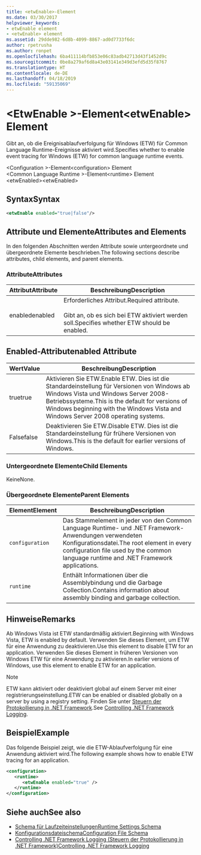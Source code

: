 ```yaml
---
title: <etwEnable>-Element
ms.date: 03/30/2017
helpviewer_keywords:
- etwEnable element
- <etwEnable> element
ms.assetid: 29dde982-6d8b-4099-8867-ad0d7733f6dc
author: rpetrusha
ms.author: ronpet
ms.openlocfilehash: 6ba411114bfb853e06c83adb42713d43f1452d9c
ms.sourcegitcommit: 0be8a279af6d8a43e03141e349d3efd5d35f8767
ms.translationtype: HT
ms.contentlocale: de-DE
ms.lasthandoff: 04/18/2019
ms.locfileid: "59135069"
---
```

# <a name="etwenable-element"></a><span data-ttu-id="6ba00-102">\<EtwEnable >-Element</span><span class="sxs-lookup"><span data-stu-id="6ba00-102">\<etwEnable> Element</span></span>
<span data-ttu-id="6ba00-103">Gibt an, ob die Ereignisablaufverfolgung für Windows (ETW) für Common Language Runtime-Ereignisse aktiviert wird.</span><span class="sxs-lookup"><span data-stu-id="6ba00-103">Specifies whether to enable event tracing for Windows (ETW) for common language runtime events.</span></span>  
  
 <span data-ttu-id="6ba00-104">\<Configuration >-Element</span><span class="sxs-lookup"><span data-stu-id="6ba00-104">\<configuration> Element</span></span>  
<span data-ttu-id="6ba00-105">\<Common Language Runtime >-Element</span><span class="sxs-lookup"><span data-stu-id="6ba00-105">\<runtime> Element</span></span>  
<span data-ttu-id="6ba00-106">\<etwEnabled></span><span class="sxs-lookup"><span data-stu-id="6ba00-106">\<etwEnabled></span></span>  
  
## <a name="syntax"></a><span data-ttu-id="6ba00-107">Syntax</span><span class="sxs-lookup"><span data-stu-id="6ba00-107">Syntax</span></span>  
  
```xml  
<etwEnable enabled="true|false"/>  
```  
  
## <a name="attributes-and-elements"></a><span data-ttu-id="6ba00-108">Attribute und Elemente</span><span class="sxs-lookup"><span data-stu-id="6ba00-108">Attributes and Elements</span></span>  
 <span data-ttu-id="6ba00-109">In den folgenden Abschnitten werden Attribute sowie untergeordnete und übergeordnete Elemente beschrieben.</span><span class="sxs-lookup"><span data-stu-id="6ba00-109">The following sections describe attributes, child elements, and parent elements.</span></span>  
  
### <a name="attributes"></a><span data-ttu-id="6ba00-110">Attribute</span><span class="sxs-lookup"><span data-stu-id="6ba00-110">Attributes</span></span>  
  
|<span data-ttu-id="6ba00-111">Attribut</span><span class="sxs-lookup"><span data-stu-id="6ba00-111">Attribute</span></span>|<span data-ttu-id="6ba00-112">Beschreibung</span><span class="sxs-lookup"><span data-stu-id="6ba00-112">Description</span></span>|  
|---------------|-----------------|  
|<span data-ttu-id="6ba00-113">enabled</span><span class="sxs-lookup"><span data-stu-id="6ba00-113">enabled</span></span>|<span data-ttu-id="6ba00-114">Erforderliches Attribut.</span><span class="sxs-lookup"><span data-stu-id="6ba00-114">Required attribute.</span></span><br /><br /> <span data-ttu-id="6ba00-115">Gibt an, ob es sich bei ETW aktiviert werden soll.</span><span class="sxs-lookup"><span data-stu-id="6ba00-115">Specifies whether ETW should be enabled.</span></span>|  
  
## <a name="enabled-attribute"></a><span data-ttu-id="6ba00-116">Enabled-Attribut</span><span class="sxs-lookup"><span data-stu-id="6ba00-116">enabled Attribute</span></span>  
  
|<span data-ttu-id="6ba00-117">Wert</span><span class="sxs-lookup"><span data-stu-id="6ba00-117">Value</span></span>|<span data-ttu-id="6ba00-118">Beschreibung</span><span class="sxs-lookup"><span data-stu-id="6ba00-118">Description</span></span>|  
|-----------|-----------------|  
|<span data-ttu-id="6ba00-119">true</span><span class="sxs-lookup"><span data-stu-id="6ba00-119">true</span></span>|<span data-ttu-id="6ba00-120">Aktivieren Sie ETW.</span><span class="sxs-lookup"><span data-stu-id="6ba00-120">Enable ETW.</span></span> <span data-ttu-id="6ba00-121">Dies ist die Standardeinstellung für Versionen von Windows ab Windows Vista und Windows Server 2008-Betriebssysteme.</span><span class="sxs-lookup"><span data-stu-id="6ba00-121">This is the default for versions of Windows beginning with the Windows Vista and Windows Server 2008 operating systems.</span></span>|  
|<span data-ttu-id="6ba00-122">False</span><span class="sxs-lookup"><span data-stu-id="6ba00-122">false</span></span>|<span data-ttu-id="6ba00-123">Deaktivieren Sie ETW.</span><span class="sxs-lookup"><span data-stu-id="6ba00-123">Disable ETW.</span></span> <span data-ttu-id="6ba00-124">Dies ist die Standardeinstellung für frühere Versionen von Windows.</span><span class="sxs-lookup"><span data-stu-id="6ba00-124">This is the default for earlier versions of Windows.</span></span>|  
  
### <a name="child-elements"></a><span data-ttu-id="6ba00-125">Untergeordnete Elemente</span><span class="sxs-lookup"><span data-stu-id="6ba00-125">Child Elements</span></span>  
 <span data-ttu-id="6ba00-126">Keine</span><span class="sxs-lookup"><span data-stu-id="6ba00-126">None.</span></span>  
  
### <a name="parent-elements"></a><span data-ttu-id="6ba00-127">Übergeordnete Elemente</span><span class="sxs-lookup"><span data-stu-id="6ba00-127">Parent Elements</span></span>  
  
|<span data-ttu-id="6ba00-128">Element</span><span class="sxs-lookup"><span data-stu-id="6ba00-128">Element</span></span>|<span data-ttu-id="6ba00-129">Beschreibung</span><span class="sxs-lookup"><span data-stu-id="6ba00-129">Description</span></span>|  
|-------------|-----------------|  
|`configuration`|<span data-ttu-id="6ba00-130">Das Stammelement in jeder von den Common Language Runtime- und .NET Framework-Anwendungen verwendeten Konfigurationsdatei.</span><span class="sxs-lookup"><span data-stu-id="6ba00-130">The root element in every configuration file used by the common language runtime and .NET Framework applications.</span></span>|  
|`runtime`|<span data-ttu-id="6ba00-131">Enthält Informationen über die Assemblybindung und die Garbage Collection.</span><span class="sxs-lookup"><span data-stu-id="6ba00-131">Contains information about assembly binding and garbage collection.</span></span>|  
  
## <a name="remarks"></a><span data-ttu-id="6ba00-132">Hinweise</span><span class="sxs-lookup"><span data-stu-id="6ba00-132">Remarks</span></span>  
 <span data-ttu-id="6ba00-133">Ab Windows Vista ist ETW standardmäßig aktiviert.</span><span class="sxs-lookup"><span data-stu-id="6ba00-133">Beginning with Windows Vista, ETW is enabled by default.</span></span> <span data-ttu-id="6ba00-134">Verwenden Sie dieses Element, um ETW für eine Anwendung zu deaktivieren.</span><span class="sxs-lookup"><span data-stu-id="6ba00-134">Use this element to disable ETW for an application.</span></span> <span data-ttu-id="6ba00-135">Verwenden Sie dieses Element in früheren Versionen von Windows ETW für eine Anwendung zu aktivieren.</span><span class="sxs-lookup"><span data-stu-id="6ba00-135">In earlier versions of Windows, use this element to enable ETW for an application.</span></span>  
  
> [!NOTE]
>  <span data-ttu-id="6ba00-136">ETW kann aktiviert oder deaktiviert global auf einem Server mit einer registrierungseinstellung.</span><span class="sxs-lookup"><span data-stu-id="6ba00-136">ETW can be enabled or disabled globally on a server by using a registry setting.</span></span> <span data-ttu-id="6ba00-137">Finden Sie unter [Steuern der Protokollierung in .NET Framework](../../../../../docs/framework/performance/controlling-logging.md).</span><span class="sxs-lookup"><span data-stu-id="6ba00-137">See [Controlling .NET Framework Logging](../../../../../docs/framework/performance/controlling-logging.md).</span></span>  
  
## <a name="example"></a><span data-ttu-id="6ba00-138">Beispiel</span><span class="sxs-lookup"><span data-stu-id="6ba00-138">Example</span></span>  
 <span data-ttu-id="6ba00-139">Das folgende Beispiel zeigt, wie die ETW-Ablaufverfolgung für eine Anwendung aktiviert wird.</span><span class="sxs-lookup"><span data-stu-id="6ba00-139">The following example shows how to enable ETW tracing for an application.</span></span>  
  
```xml  
<configuration>  
   <runtime>  
      <etwEnable enabled="true" />  
   </runtime>  
</configuration>  
```  
  
## <a name="see-also"></a><span data-ttu-id="6ba00-140">Siehe auch</span><span class="sxs-lookup"><span data-stu-id="6ba00-140">See also</span></span>

- [<span data-ttu-id="6ba00-141">Schema für Laufzeiteinstellungen</span><span class="sxs-lookup"><span data-stu-id="6ba00-141">Runtime Settings Schema</span></span>](../../../../../docs/framework/configure-apps/file-schema/runtime/index.md)
- [<span data-ttu-id="6ba00-142">Konfigurationsdateischema</span><span class="sxs-lookup"><span data-stu-id="6ba00-142">Configuration File Schema</span></span>](../../../../../docs/framework/configure-apps/file-schema/index.md)
- [<span data-ttu-id="6ba00-143">Controlling .NET Framework Logging (Steuern der Protokollierung in .NET Framework)</span><span class="sxs-lookup"><span data-stu-id="6ba00-143">Controlling .NET Framework Logging</span></span>](../../../../../docs/framework/performance/controlling-logging.md)
